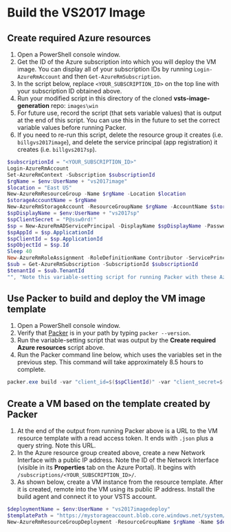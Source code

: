 # Build the VS2017 Image

## Create required Azure resources

1. Open a PowerShell console window.
1. Get the ID of the Azure subscription into which you will deploy the VM image.  You can display all of your subscription IDs by running `Login-AzureRmAccount` and then `Get-AzureRmSubscription`.
1. In the script below, replace `<YOUR_SUBSCRIPTION_ID>` on the top line with your subscription ID obtained above.
1. Run your modified script in this directory of the cloned **vsts-image-generation** repo: `images\win`
1. For future use, record the script (that sets variable values) that is output at the end of this script. You can use this in the future to set the correct variable values before running Packer.
1. If you need to re-run this script, delete the resource group it creates (i.e. `billgvs2017image`), and delete the service principal (app registration) it creates (i.e. `billgvs2017sp`).

```powershell
$subscriptionId = "<YOUR_SUBSCRIPTION_ID>"
Login-AzureRmAccount
Set-AzureRmContext -Subscription $subscriptionId
$rgName = $env:UserName + "vs2017image"
$location = "East US"
New-AzureRmResourceGroup -Name $rgName -Location $location
$storageAccountName = $rgName
New-AzureRmStorageAccount -ResourceGroupName $rgName -AccountName $storageAccountName -Location $location -SkuName "Standard_LRS"
$spDisplayName = $env:UserName + "vs2017sp"
$spClientSecret = "P@ssw0rd!"
$sp = New-AzureRmADServicePrincipal -DisplayName $spDisplayName -Password (ConvertTo-SecureString $spClientSecret -AsPlainText -Force)
$spAppId = $sp.ApplicationId
$spClientId = $sp.ApplicationId
$spObjectId = $sp.Id
Sleep 40
New-AzureRmRoleAssignment -RoleDefinitionName Contributor -ServicePrincipalName $spAppId
$sub = Get-AzureRmSubscription -SubscriptionId $subscriptionId
$tenantId = $sub.TenantId
"", "Note this variable-setting script for running Packer with these Azure resources in the future:", "==============================================================================================", "`$spClientId = `"$spClientId`"", "`$spClientSecret = `"$spClientSecret`"", "`$subscriptionId = `"$subscriptionId`"", "`$tenantId = `"$tenantId`"", "`$spObjectId = `"$spObjectId`"", "`$location = `"$location`"", "`$rgName = `"$rgName`"", "`$storageAccountName = `"$storageAccountName`"", ""
```

## Use Packer to build and deploy the VM image template

1. Open a PowerShell console window.
1. Verify that [Packer](https://www.packer.io) is in your path by typing `packer --version`.
1. Run the variable-setting script that was output by the **Create required Azure resources** script above.
1. Run the Packer command line below, which uses the variables set in the previous step.  This command will take approximately 8.5 hours to complete.

```powershell
packer.exe build -var "client_id=$($spClientId)" -var "client_secret=$($spClientSecret)" -var "subscription_id=$($subscriptionId)" -var "tenant_id=$($tenantId)" -var "object_id=$($spObjectId)" -var "location=$($location)" -var "resource_group=$($rgName)" -var "storage_account=$($storageAccountName)" vs2017-Server2016-Azure.json
```

## Create a VM based on the template created by Packer

1. At the end of the output from running Packer above is a URL to the VM resource template with a read access token. It ends with `.json` plus a query string. Note this URL.
1. In the Azure resource group created above, create a new Network Interface with a public IP address. Note the ID of the Network Interface (visible in its **Properties** tab on the Azure Portal). It begins with `/subscriptions/<YOUR_SUBSCRIPTION_ID>/`.
1. As shown below, create a VM instance from the resource template. After it is created, remote into the VM using its public IP address. Install the build agent and connect it to your VSTS account.
```powershell
$deploymentName = $env:UserName + "vs2017imagedeploy"
$templatePath = "https://mystorageaccount.blob.core.windows.net/system/Microsoft.Compute/Images/images/packer-vmTemplate.d7085fc7-ae8c-4ec9-a21b-e91af1a37c2f.json?sv=2017-04-17&ss=bqtf&srt=sco&sp=rwdlacup&se=2018-01-25T22:14:54Z&sig=ZFX%2F1%2B5zgr3f%2BRzY9nc49VmAOH4vYXRZX34qO9yfH1%3D"
New-AzureRmResourceGroupDeployment -ResourceGroupName $rgName -Name $deploymentName -TemplateUri $templatePath
```
